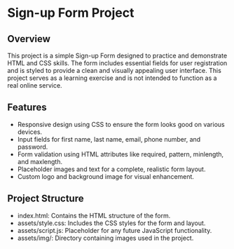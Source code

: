 # Sign-up Form Project
## Overview
This project is a simple Sign-up Form designed to practice and demonstrate HTML and CSS skills. The form includes essential fields for user registration and is styled to provide a clean and visually appealing user interface. This project serves as a learning exercise and is not intended to function as a real online service.

## Features
- Responsive design using CSS to ensure the form looks good on various devices.
- Input fields for first name, last name, email, phone number, and password.
- Form validation using HTML attributes like required, pattern, minlength, and maxlength.
- Placeholder images and text for a complete, realistic form layout.
- Custom logo and background image for visual enhancement.
  
## Project Structure
- index.html: Contains the HTML structure of the form.
- assets/style.css: Includes the CSS styles for the form and layout.
- assets/script.js: Placeholder for any future JavaScript functionality.
- assets/img/: Directory containing images used in the project.
